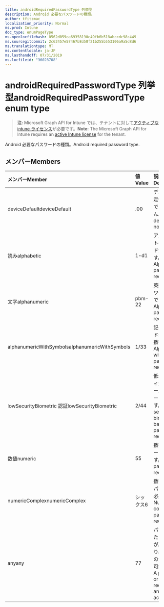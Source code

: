 ```yaml
---
title: androidRequiredPasswordType 列挙型
description: Android 必要なパスワードの種類。
author: tfitzmac
localization_priority: Normal
ms.prod: Intune
doc_type: enumPageType
ms.openlocfilehash: 0562d059ca69358190c49fb6b518abccdc98c449
ms.sourcegitcommit: 2c62457e57467b8d50f21b255b553106a9a5d8d6
ms.translationtype: MT
ms.contentlocale: ja-JP
ms.lasthandoff: 07/31/2019
ms.locfileid: "36028708"
---
```

# <a name="androidrequiredpasswordtype-enum-type"></a><span data-ttu-id="4a2b0-103">androidRequiredPasswordType 列挙型</span><span class="sxs-lookup"><span data-stu-id="4a2b0-103">androidRequiredPasswordType enum type</span></span>

> <span data-ttu-id="4a2b0-104">**注:** Microsoft Graph API for Intune では、テナントに対して[アクティブな intune ライセンス](https://go.microsoft.com/fwlink/?linkid=839381)が必要です。</span><span class="sxs-lookup"><span data-stu-id="4a2b0-104">**Note:** The Microsoft Graph API for Intune requires an [active Intune license](https://go.microsoft.com/fwlink/?linkid=839381) for the tenant.</span></span>

<span data-ttu-id="4a2b0-105">Android 必要なパスワードの種類。</span><span class="sxs-lookup"><span data-stu-id="4a2b0-105">Android required password type.</span></span>

## <a name="members"></a><span data-ttu-id="4a2b0-106">メンバー</span><span class="sxs-lookup"><span data-stu-id="4a2b0-106">Members</span></span>
|<span data-ttu-id="4a2b0-107">メンバー</span><span class="sxs-lookup"><span data-stu-id="4a2b0-107">Member</span></span>|<span data-ttu-id="4a2b0-108">値</span><span class="sxs-lookup"><span data-stu-id="4a2b0-108">Value</span></span>|<span data-ttu-id="4a2b0-109">説明</span><span class="sxs-lookup"><span data-stu-id="4a2b0-109">Description</span></span>|
|:---|:---|:---|
|<span data-ttu-id="4a2b0-110">deviceDefault</span><span class="sxs-lookup"><span data-stu-id="4a2b0-110">deviceDefault</span></span>|<span data-ttu-id="4a2b0-111">.0</span><span class="sxs-lookup"><span data-stu-id="4a2b0-111">0</span></span>|<span data-ttu-id="4a2b0-112">デバイスの既定値。意図的ではありません。</span><span class="sxs-lookup"><span data-stu-id="4a2b0-112">Device default value, no intent.</span></span>|
|<span data-ttu-id="4a2b0-113">読み</span><span class="sxs-lookup"><span data-stu-id="4a2b0-113">alphabetic</span></span>|<span data-ttu-id="4a2b0-114">1-d</span><span class="sxs-lookup"><span data-stu-id="4a2b0-114">1</span></span>|<span data-ttu-id="4a2b0-115">アルファベットのパスワードが必要です。</span><span class="sxs-lookup"><span data-stu-id="4a2b0-115">Alphabetic password required.</span></span>|
|<span data-ttu-id="4a2b0-116">文字</span><span class="sxs-lookup"><span data-stu-id="4a2b0-116">alphanumeric</span></span>|<span data-ttu-id="4a2b0-117">pbm-2</span><span class="sxs-lookup"><span data-stu-id="4a2b0-117">2</span></span>|<span data-ttu-id="4a2b0-118">英数字のパスワードが必要です。</span><span class="sxs-lookup"><span data-stu-id="4a2b0-118">Alphanumeric password required.</span></span>|
|<span data-ttu-id="4a2b0-119">alphanumericWithSymbols</span><span class="sxs-lookup"><span data-stu-id="4a2b0-119">alphanumericWithSymbols</span></span>|<span data-ttu-id="4a2b0-120">1/3</span><span class="sxs-lookup"><span data-stu-id="4a2b0-120">3</span></span>|<span data-ttu-id="4a2b0-121">記号パスワードが必要な英数字。</span><span class="sxs-lookup"><span data-stu-id="4a2b0-121">Alphanumeric with symbols password required.</span></span>|
|<span data-ttu-id="4a2b0-122">lowSecurityBiometric 認証</span><span class="sxs-lookup"><span data-stu-id="4a2b0-122">lowSecurityBiometric</span></span>|<span data-ttu-id="4a2b0-123">2/4</span><span class="sxs-lookup"><span data-stu-id="4a2b0-123">4</span></span>|<span data-ttu-id="4a2b0-124">低セキュリティ生体認証ベースのパスワードが必要です。</span><span class="sxs-lookup"><span data-stu-id="4a2b0-124">Low security biometrics based password required.</span></span>|
|<span data-ttu-id="4a2b0-125">数値</span><span class="sxs-lookup"><span data-stu-id="4a2b0-125">numeric</span></span>|<span data-ttu-id="4a2b0-126">5</span><span class="sxs-lookup"><span data-stu-id="4a2b0-126">5</span></span>|<span data-ttu-id="4a2b0-127">数字のパスワードが必要です。</span><span class="sxs-lookup"><span data-stu-id="4a2b0-127">Numeric password required.</span></span>|
|<span data-ttu-id="4a2b0-128">numericComplex</span><span class="sxs-lookup"><span data-stu-id="4a2b0-128">numericComplex</span></span>|<span data-ttu-id="4a2b0-129">シックス</span><span class="sxs-lookup"><span data-stu-id="4a2b0-129">6</span></span>|<span data-ttu-id="4a2b0-130">数字の複雑なパスワードが必要です。</span><span class="sxs-lookup"><span data-stu-id="4a2b0-130">Numeric complex password required.</span></span>|
|<span data-ttu-id="4a2b0-131">any</span><span class="sxs-lookup"><span data-stu-id="4a2b0-131">any</span></span>|<span data-ttu-id="4a2b0-132">7</span><span class="sxs-lookup"><span data-stu-id="4a2b0-132">7</span></span>|<span data-ttu-id="4a2b0-133">パスワードまたはパターンが必要であり、任意のものが受け入れ可能である。</span><span class="sxs-lookup"><span data-stu-id="4a2b0-133">A password or pattern is required, and any is acceptable.</span></span>|



